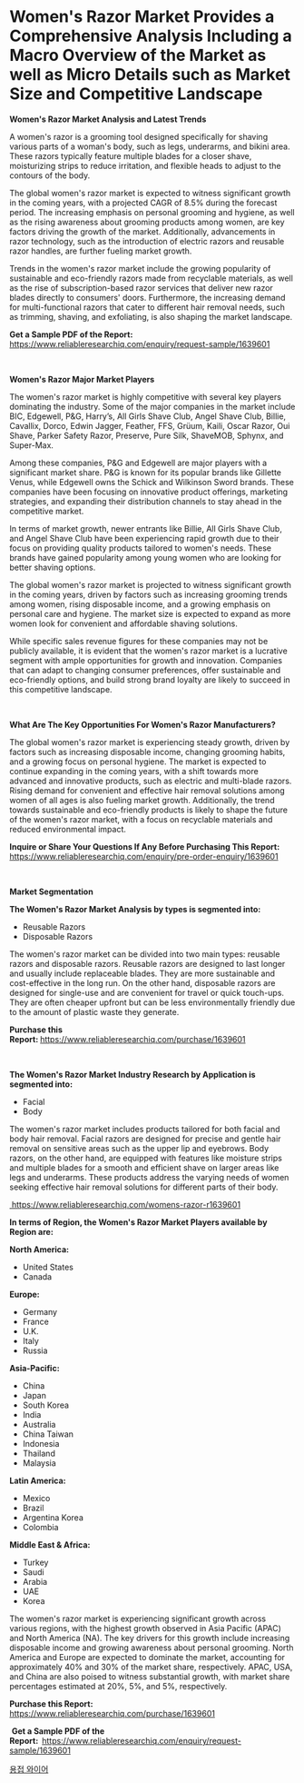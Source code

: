 <p><h1>Women's Razor Market Provides a Comprehensive Analysis Including a Macro Overview of the Market as well as Micro Details such as Market Size and Competitive Landscape</h1></p><p><strong>Women's Razor Market Analysis and Latest Trends</strong></p>
<p><p>A women's razor is a grooming tool designed specifically for shaving various parts of a woman's body, such as legs, underarms, and bikini area. These razors typically feature multiple blades for a closer shave, moisturizing strips to reduce irritation, and flexible heads to adjust to the contours of the body.</p><p>The global women's razor market is expected to witness significant growth in the coming years, with a projected CAGR of 8.5% during the forecast period. The increasing emphasis on personal grooming and hygiene, as well as the rising awareness about grooming products among women, are key factors driving the growth of the market. Additionally, advancements in razor technology, such as the introduction of electric razors and reusable razor handles, are further fueling market growth.</p><p>Trends in the women's razor market include the growing popularity of sustainable and eco-friendly razors made from recyclable materials, as well as the rise of subscription-based razor services that deliver new razor blades directly to consumers' doors. Furthermore, the increasing demand for multi-functional razors that cater to different hair removal needs, such as trimming, shaving, and exfoliating, is also shaping the market landscape.</p></p>
<p><strong>Get a Sample PDF of the Report:&nbsp;</strong> <a href="https://www.reliableresearchiq.com/enquiry/request-sample/1639601">https://www.reliableresearchiq.com/enquiry/request-sample/1639601</a></p>
<p>&nbsp;</p>
<p><strong>Women's Razor Major Market Players</strong></p>
<p><p>The women's razor market is highly competitive with several key players dominating the industry. Some of the major companies in the market include BIC, Edgewell, P&G, Harry’s, All Girls Shave Club, Angel Shave Club, Billie, Cavallix, Dorco, Edwin Jagger, Feather, FFS, Grüum, Kaili, Oscar Razor, Oui Shave, Parker Safety Razor, Preserve, Pure Silk, ShaveMOB, Sphynx, and Super-Max.</p><p>Among these companies, P&G and Edgewell are major players with a significant market share. P&G is known for its popular brands like Gillette Venus, while Edgewell owns the Schick and Wilkinson Sword brands. These companies have been focusing on innovative product offerings, marketing strategies, and expanding their distribution channels to stay ahead in the competitive market.</p><p>In terms of market growth, newer entrants like Billie, All Girls Shave Club, and Angel Shave Club have been experiencing rapid growth due to their focus on providing quality products tailored to women's needs. These brands have gained popularity among young women who are looking for better shaving options.</p><p>The global women's razor market is projected to witness significant growth in the coming years, driven by factors such as increasing grooming trends among women, rising disposable income, and a growing emphasis on personal care and hygiene. The market size is expected to expand as more women look for convenient and affordable shaving solutions.</p><p>While specific sales revenue figures for these companies may not be publicly available, it is evident that the women's razor market is a lucrative segment with ample opportunities for growth and innovation. Companies that can adapt to changing consumer preferences, offer sustainable and eco-friendly options, and build strong brand loyalty are likely to succeed in this competitive landscape.</p></p>
<p>&nbsp;</p>
<p><strong>What Are The Key Opportunities For Women's Razor Manufacturers?</strong></p>
<p><p>The global women's razor market is experiencing steady growth, driven by factors such as increasing disposable income, changing grooming habits, and a growing focus on personal hygiene. The market is expected to continue expanding in the coming years, with a shift towards more advanced and innovative products, such as electric and multi-blade razors. Rising demand for convenient and effective hair removal solutions among women of all ages is also fueling market growth. Additionally, the trend towards sustainable and eco-friendly products is likely to shape the future of the women's razor market, with a focus on recyclable materials and reduced environmental impact.</p></p>
<p><strong>Inquire or Share Your Questions If Any Before Purchasing This Report:</strong> <a href="https://www.reliableresearchiq.com/enquiry/pre-order-enquiry/1639601">https://www.reliableresearchiq.com/enquiry/pre-order-enquiry/1639601</a></p>
<p>&nbsp;</p>
<p><strong>Market Segmentation</strong></p>
<p><strong>The Women's Razor Market Analysis by types is segmented into:</strong></p>
<p><ul><li>Reusable Razors</li><li>Disposable Razors</li></ul></p>
<p><p>The women's razor market can be divided into two main types: reusable razors and disposable razors. Reusable razors are designed to last longer and usually include replaceable blades. They are more sustainable and cost-effective in the long run. On the other hand, disposable razors are designed for single-use and are convenient for travel or quick touch-ups. They are often cheaper upfront but can be less environmentally friendly due to the amount of plastic waste they generate.</p></p>
<p><strong>Purchase this Report:&nbsp;</strong><a href="https://www.reliableresearchiq.com/purchase/1639601">https://www.reliableresearchiq.com/purchase/1639601</a></p>
<p>&nbsp;</p>
<p><strong>The Women's Razor Market Industry Research by Application is segmented into:</strong></p>
<p><ul><li>Facial</li><li>Body</li></ul></p>
<p><p>The women's razor market includes products tailored for both facial and body hair removal. Facial razors are designed for precise and gentle hair removal on sensitive areas such as the upper lip and eyebrows. Body razors, on the other hand, are equipped with features like moisture strips and multiple blades for a smooth and efficient shave on larger areas like legs and underarms. These products address the varying needs of women seeking effective hair removal solutions for different parts of their body.</p></p>
<p><a href="https://www.reliableresearchiq.com/womens-razor-r1639601">&nbsp;https://www.reliableresearchiq.com/womens-razor-r1639601</a></p>
<p><strong>In terms of Region, the Women's Razor Market Players available by Region are:</strong></p>
<p>
    <p> <strong> North America: </strong>
        <ul>
            <li>United States</li>
            <li>Canada</li>
        </ul>
        </p> 
    <p> <strong> Europe: </strong>
        <ul>
            <li>Germany</li>
            <li>France</li>
            <li>U.K.</li>
            <li>Italy</li>
            <li>Russia</li>
        </ul>
        </p> 
    <p> <strong> Asia-Pacific: </strong>
        <ul>
            <li>China</li>
            <li>Japan</li>
            <li>South Korea</li>
            <li>India</li>
            <li>Australia</li>
            <li>China Taiwan</li>
            <li>Indonesia</li>
            <li>Thailand</li>
            <li>Malaysia</li>
        </ul>
        </p> 
    <p> <strong> Latin America: </strong>
        <ul>
            <li>Mexico</li>
            <li>Brazil</li>
            <li>Argentina Korea</li>
            <li>Colombia</li>
        </ul>
        </p> 
    <p> <strong> Middle East & Africa: </strong>
        <ul>
            <li>Turkey</li>
            <li>Saudi</li>
            <li>Arabia</li>
            <li>UAE</li>
            <li>Korea</li>
        </ul>
    </p>
    </p>
<p><p>The women's razor market is experiencing significant growth across various regions, with the highest growth observed in Asia Pacific (APAC) and North America (NA). The key drivers for this growth include increasing disposable income and growing awareness about personal grooming. North America and Europe are expected to dominate the market, accounting for approximately 40% and 30% of the market share, respectively. APAC, USA, and China are also poised to witness substantial growth, with market share percentages estimated at 20%, 5%, and 5%, respectively.</p></p>
<p><strong>Purchase this Report: </strong><a href="https://www.reliableresearchiq.com/purchase/1639601">https://www.reliableresearchiq.com/purchase/1639601</a></p>
<p>&nbsp;<strong>Get a Sample PDF of the Report:&nbsp;&nbsp;</strong><a href="https://www.reliableresearchiq.com/enquiry/request-sample/1639601">https://www.reliableresearchiq.com/enquiry/request-sample/1639601</a></p>
<p><strong></strong></p>
<p><p><a href="https://github.com/vss5505pa7z1p/Market-Research-Report-List-3/blob/main/445934010826.md">용접 와이어</a></p></p>